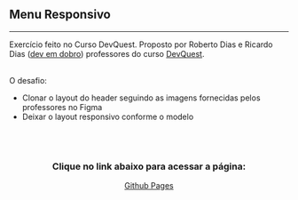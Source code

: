 <h2> Menu Responsivo </h2>
<hr/>

<p>  
Exercício feito no Curso DevQuest. Proposto por Roberto Dias e Ricardo Dias (<a href="https://www.youtube.com/c/DevemDobro">dev em dobro</a>) professores do curso <a href="https://hotmart.com/pt-br/marketplace/produtos/devquest-dev-em-dobro/I56659685O"> DevQuest</a>.
</p>
<br/>
O desafio:

- Clonar o layout do header seguindo as imagens fornecidas pelos professores no Figma
- Deixar o layout responsivo conforme o modelo

<br/>
<br/>

<div align="center"> <h3>Clique no link abaixo para  acessar a página:</h3>
<a href="https://ph-bicalho.github.io/menu-responsivo/">Github Pages</a></div>